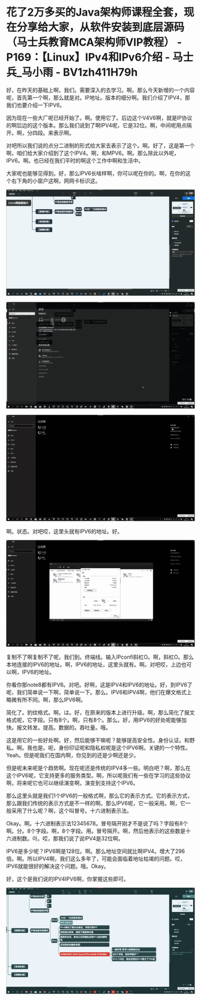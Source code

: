 # 花了2万多买的Java架构师课程全套，现在分享给大家，从软件安装到底层源码（马士兵教育MCA架构师VIP教程） - P169：【Linux】IPv4和IPv6介绍 - 马士兵_马小雨 - BV1zh411H79h

好，在昨天的基础上啊，我们。需要深入的去学习。啊。那么今天新增的一个内容呢，首先第一个啊，那么就是对。IP地址。版本的细分啊。我们介绍了IPV4，那我们也要介绍一下IPV6。

因为现在一些大厂呢已经开始了。啊。使用它了。后边这个V4V6啊，就是IP协议的啊后边的这个版本。那么我们说到了啊IPV4呢，它是32位。啊，中间呢用点隔开。啊，分四段。来表示啊。

对吧所以我们说的点分二进制的形式给大家去表示了这个。啊。好了，这是第一个啊，咱们给大家介绍到了这个IPV4。啊，和MPV6。啊。那么除此以外呢，IPV6。啊。也已经在我们平时的啊这个工作中啊和生活中。

大家呢也能够见得到。好，那么IPV6长啥样啊，你可以呢在你的。啊，在你的这个右下角的小窗户这啊，网网卡标识这。



![](img/57755642948ae47e2ab6aa2ba047a05e_1.png)

![](img/57755642948ae47e2ab6aa2ba047a05e_2.png)

![](img/57755642948ae47e2ab6aa2ba047a05e_3.png)

啊。状态。对吧哎，这里头就有IPV6的地址。好。

![](img/57755642948ae47e2ab6aa2ba047a05e_5.png)

复制不了啊复制不了呢，我们到。终端线。输入IPconfi斜杠O。啊，斜杠O。那么本地连接的IPV6的地址。啊，IPV6的地址，这里头就有。啊。对吧哎，上边也可以啊，IPV6的地址。

你看你那note8都有IPV6。对吧。好啊，这是IPV4和IPV6的地址。好，到IPV6了呢，我们简单说一下啊，简单说一下。那么。IPV6和IPV4啊，他们在爆文格式上略微有所不同。啊，那么IPV6啊。

简化了。豹纹格式。啊。は。好，在原来的版本上进行升级。啊，那么简化了报文格式呢，它字段。只有8个。啊，只有8个。那么。好，用IPV6的好处呢能够加快。报文转发。提高。数据的。吞吐量。哦。

这是用它的一些好处啊。好，然后能够干嘛呢？能够提高安全性。身份认证。和野私。啊。我也是。呃，身份印证呢和隐私权呢是这个IPV6啊。关键的一个特性。Yeah。但是呢我们在国内啊，你见到的还是少啊还是少。

但是呢未来呢是个趋势啊。现在呢还是传统的IPV4多一些。明白吧？啊，那么在这个IPV6呢，它支持更多的服务类型。啊，所以呢我们有一些在学习的这些协议啊，将来呢它也可以继续演变啊，演变到支持这个IPV6。

那么这里头就是我们1个IPV6的一般格式啊，那么它的表示方式。它的表示方式，那么跟我们传统的表示方式是不一样的啊。那么IPV6呢，它一般采用。啊，它一般采用了什么呢？啊，这个叫冒号。十六进制表示法。

Okay。啊。十六进制表示法12345678。冒号隔开刚才不是说了吗？字段有8个啊。分。8个字段。啊，8个字段。用。冒号隔开。啊，然后他表示的这些数是十六进制数。아。哎，那我们说了说IPV4是32位啊。

IPV6是多少呢？IPV6啊是128位。啊。那么地址空间就比啊IPV4。增大了296倍。啊。所以IPV4啊，我们这么多年了，可能会面临着地址枯竭的问题。哎，IPV6就能很好的解决这个问题。哦。Okay。

好，这个是我们说的IPV4IPV6啊，你掌握这些即可。

![](img/57755642948ae47e2ab6aa2ba047a05e_7.png)